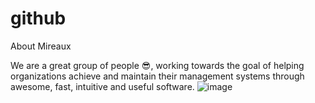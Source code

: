 # github
About Mireaux</p>
We are a great group of people 😎, working towards the goal of helping organizations achieve and maintain their management systems through awesome, fast, intuitive and useful software.
![image](https://user-images.githubusercontent.com/52655824/200469542-056e4678-48c5-4ba6-a670-f9fa3c7f8610.png)


